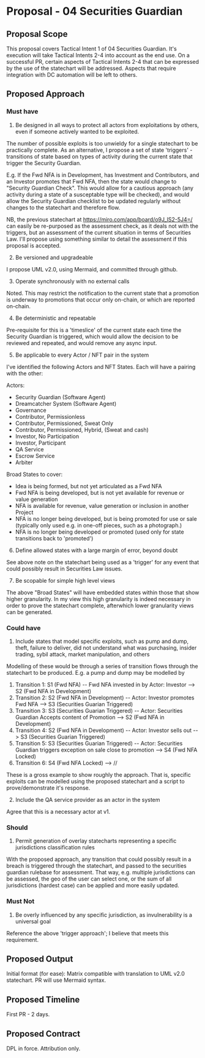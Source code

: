 # Proposal - 04 Securities Guardian

## Proposal Scope

This proposal covers Tactical Intent 1 of 04 Securities Guardian.  It's execution will take Tactical Intents 2-4 into account as the end use.  On a successful PR, certain aspects of Tactical Intents 2-4 that can be expressed by the use of the statechart will be addressed.  Aspects that require integration with DC automation will be left to others.


## Proposed Approach

### Must have

1. Be designed in all ways to protect all actors from exploitations by others, even if someone actively wanted to be exploited.

The number of possible exploits is too unwieldy for a single statechart to be practically complete.  As an alternative, I propose a set of state 'triggers' - transitions of state based on types of activity during the current state that trigger the Security Guardian.

E.g. If the Fwd NFA is in Development, has Investment and Contributors, and an Investor promotes that Fwd NFA, then the state would change to "Security Guardian Check".  This would allow for a cautious approach (any activity during a state of a susceptable type will be checked), and would allow the Security Guardian checklist to be updated regularly without changes to the statechart and therefore flow.

NB, the previous statechart at https://miro.com/app/board/o9J_lS2-5J4=/ can easily be re-purposed as the assessment check, as it deals not with the triggers, but an assessment of the current situation in terms of Securities Law.  I'll propose using something similar to detail the assessment if this proposal is accepted.

2. Be versioned and upgradeable

I propose UML v2.0, using Mermaid, and committed through github.

3. Operate synchronously with no external calls

Noted.  This may restrict the notification to the current state that a promotion is underway to promotions that occur only on-chain, or which are reported on-chain.

4. Be deterministic and repeatable

Pre-requisite for this is a 'timeslice' of the current state each time the Security Guardian is triggered, which would allow the decision to be reviewed and repeated, and would remove any async input.

5. Be applicable to every Actor / NFT pair in the system

I've identified the following Actors and NFT States.  Each will have a pairing with the other:

Actors:
- Security Guardian (Software Agent)	
- Dreamcatcher System (Software Agent)	
- Governance	
- Contributor, Permissionless	
- Contributor, Permissioned, Sweat Only 	
- Contributor, Permissioned, Hybrid, (Sweat and cash) 
- Investor, No Participation 	
- Investor, Participant
- QA Service
- Escrow Service	
- Arbiter

Broad States to cover:
- Idea is being formed, but not yet articulated as a Fwd NFA
- Fwd NFA is being developed, but is not yet available for revenue or value generation
- NFA is available for revenue, value generation or inclusion in another Project
- NFA is no longer being developed, but is being promoted for use or sale (typically only used e.g. in one-off pieces, such as a photograph.)
- NFA is no longer being developed or promoted (used only for state transitions back to 'promoted')


6. Define allowed states with a large margin of error, beyond doubt

See above note on the statechart being used as a 'trigger' for any event that could possibly result in Securities Law issues.

7. Be scopable for simple high level views

The above "Broad States" will have embedded states within those that show higher granularity.  In my view this high granularity is indeed necessary in order to prove the statechart complete, afterwhich lower granularity views can be generated.

### Could have

1. Include states that model specific exploits, such as pump and dump, theft, failure to deliver, did not understand what was purchasing, insider trading, sybil attack, market manipulation, and others

Modelling of these would be through a series of transition flows through the statechart to be produced.  E.g. a pump and dump may be modelled by

1. Transition 1: S1 (Fwd NFA) -- Fwd NFA invested in by Actor: Investor --> S2 (Fwd NFA in Development)
1. Transition 2: S2 (Fwd NFA in Development) -- Actor: Investor promotes Fwd NFA --> S3 (Securities Guarian Triggered) 
1. Transition 3: S3 (Securities Guarian Triggered) -- Actor: Securities Guardian Accepts content of Promotion --> S2 (Fwd NFA in Development)
1. Transition 4: S2 (Fwd NFA in Development) -- Actor: Investor sells out --> S3 (Securities Guarian Triggered)
1. Transition 5: S3 (Securities Guarian Triggered) -- Actor: Securities Guardian triggers exception on sale close to promotion --> S4 (Fwd NFA Locked)
1. Transition 6: S4 (Fwd NFA Locked) --> //

These is a gross example to show roughly the approach.  That is, specific exploits can be modelled using the proposed statechart and a script to prove/demonstrate it's response.


2. Include the QA service provider as an actor in the system

Agree that this is a necessary actor at v1.


### Should

1. Permit generation of overlay statecharts representing a specific jurisdictions classification rules

With the proposed approach, any transition that could possibly result in a breach is triggered through the statechart, and passed to the securities guardian rulebase for assessment.  That way, e.g. multiple jurisdictions can be assessed, the geo of the user can select one, or the sum of all jurisdictions (hardest case) can be applied and more easily updated.


### Must Not

1. Be overly influenced by any specific jurisdiction, as invulnerability is a universal goal

Reference the above 'trigger approach'; I believe that meets this requirement.



## Proposed Output

Initial format (for ease): Matrix compatible with translation to UML v2.0 statechart.
PR will use Mermaid syntax.

## Proposed Timeline

First PR - 2 days.

## Proposed Contract

DPL in force.  Attribution only.


